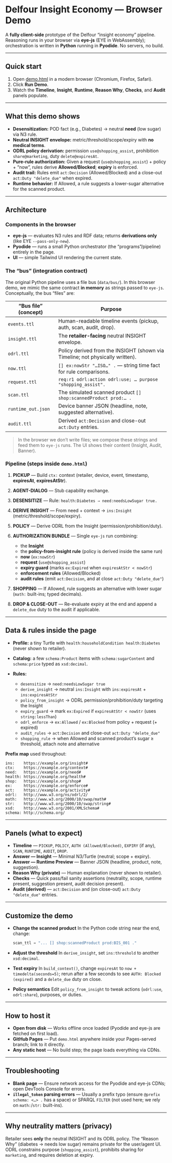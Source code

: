 # Delfour Insight Economy — Browser Demo

A **fully client-side** prototype of the Delfour “insight economy” pipeline.
Reasoning runs in your browser via **eye-js** (EYE in WebAssembly); orchestration is written in **Python** running in **Pyodide**. No servers, no build.

---

## Quick start

1. Open [demo.html](https://potr-knows.github.io/Delfour-Insight-Economy/demo.html) in a modern browser (Chromium, Firefox, Safari).
2. Click **Run Demo**.
3. Watch the **Timeline**, **Insight**, **Runtime**, **Reason Why**, **Checks**, and **Audit** panels populate.

---

## What this demo shows

* **Desensitization:** POD fact (e.g., Diabetes) → neutral **need** (low sugar) via N3 rule.
* **Neutral INSIGHT envelope:** metric/threshold/scope/expiry with **no medical terms**.
* **ODRL policy derivation:** permission `use@shopping_assist`, prohibition `share@marketing`, duty `delete@expiresAt`.
* **Pure-rule authorization:** Given a request (`use@shopping_assist`) + policy + “now”, rules derive **Allowed/Blocked**; **expiry** is enforced.
* **Audit trail:** Rules emit `act:Decision` (Allowed/Blocked) and a close-out `act:Duty "delete_due"` when expired.
* **Runtime behavior:** If Allowed, a rule suggests a lower-sugar alternative for the scanned product.

---

## Architecture

### Components in the browser

* **eye-js** — evaluates N3 rules and RDF data; returns **derivations only** (like EYE `--pass-only-new`).
* **Pyodide** — runs a small Python orchestrator (the “programs”/pipeline) entirely in the page.
* **UI** — simple Tailwind UI rendering the current state.

### The “bus” (integration contract)

The original Python pipeline uses a file bus (`data/bus/`). In this browser demo, we mimic the same contract **in memory** as strings passed to `eye-js`. Conceptually, the bus “files” are:

| “Bus file” (concept) | Purpose                                                                       |
| -------------------- | ----------------------------------------------------------------------------- |
| `events.ttl`         | Human-readable timeline events (pickup, auth, scan, audit, drop).             |
| `insight.ttl`        | The **retailer-facing** neutral INSIGHT envelope.                             |
| `odrl.ttl`           | Policy derived from the INSIGHT (shown via Timeline; not physically written). |
| `now.ttl`            | `[] ex:nowStr "…ISO…" .` — string time fact for rule comparisons.             |
| `request.ttl`        | `req:r1 odrl:action odrl:use; … purpose "shopping_assist".`                   |
| `scan.ttl`           | The simulated scanned product `[] shop:scannedProduct prod:… .`               |
| `runtime_out.json`   | Device banner JSON (headline, note, suggested alternative).                   |
| `audit.ttl`          | Derived `act:Decision` and close-out `act:Duty` entries.                      |

> In the browser we don’t write files; we compose these strings and feed them to `eye-js` runs. The UI shows their content (Insight, Audit, Banner).

### Pipeline (steps inside `demo.html`)

1. **PICKUP** — Build `ctx:` context (retailer, device, event, timestamp, **expiresAt**, **expiresAtStr**).
2. **AGENT-DIALOG** — Stub capability exchange.
3. **DESENSITIZE** — Rule: `health:Diabetes ⇒ need:needsLowSugar true.`
4. **DERIVE INSIGHT** — From need + context → `ins:Insight` (metric/threshold/scope/expiry).
5. **POLICY** — Derive ODRL from the Insight (permission/prohibition/duty).
6. **AUTHORIZATION BUNDLE** — Single `eye-js` run combining:

   * the **Insight**
   * the **policy-from-insight rule** (policy is derived inside the same run)
   * **now** (`ex:nowStr`)
   * **request** (`use@shopping_assist`)
   * **expiry guard** (marks `ex:Expired` when `expiresAtStr < nowStr`)
   * **enforcement rules** (Allowed/Blocked)
   * **audit rules** (emit `act:Decision`, and at close `act:Duty "delete_due"`)
7. **SHOPPING** — If Allowed, rule suggests an alternative with lower sugar (`math:` built-ins; typed decimals).
8. **DROP & CLOSE-OUT** — Re-evaluate expiry at the end and append a `delete_due` duty to the audit if applicable.

---

## Data & rules inside the page

* **Profile:** a tiny Turtle with `health:householdCondition health:Diabetes` (never shown to retailer).
* **Catalog:** a few `schema:Product` items with `schema:sugarContent` and `schema:price` typed as `xsd:decimal`.
* **Rules:**

  * `desensitize` → `need:needsLowSugar true`
  * `derive_insight` → neutral `ins:Insight` with `ins:expiresAt` + `ins:expiresAtStr`
  * `policy_from_insight` → ODRL permission/prohibition/duty targeting the Insight
  * `expiry_guard` → mark `ex:Expired` if `expiresAtStr < nowStr` (uses `string:lessThan`)
  * `odrl_enforce` → `ex:Allowed` / `ex:Blocked` from policy + request (+ expired)
  * `audit_rules` → `act:Decision` and close-out `act:Duty "delete_due"`
  * `shopping_rule` → when Allowed and scanned product’s sugar ≥ threshold, attach note and alternative

**Prefix map** used throughout:

```
ins:    https://example.org/insight#
ctx:    https://example.org/context#
need:   https://example.org/need#
health: https://example.org/health#
shop:   https://example.org/shop#
ex:     https://example.org/enforce#
act:    https://example.org/activity#
odrl:   http://www.w3.org/ns/odrl/2/
math:   http://www.w3.org/2000/10/swap/math#
str:    http://www.w3.org/2000/10/swap/string#
xsd:    http://www.w3.org/2001/XMLSchema#
schema: http://schema.org/
```

---

## Panels (what to expect)

* **Timeline** — `PICKUP`, `POLICY`, `AUTH (Allowed/Blocked)`, `EXPIRY` (if any), `SCAN`, `RUNTIME`, `AUDIT`, `DROP`.
* **Answer — Insight** — Minimal N3/Turtle (neutral; scope + expiry).
* **Answer — Runtime Preview** — Banner JSON (headline, product, note, suggestion).
* **Reason Why (private)** — Human explanation (never shown to retailer).
* **Checks** — Quick pass/fail sanity assertions (neutrality, scope, runtime present, suggestion present, audit decision present).
* **Audit (derived)** — `act:Decision` and (on close-out) `act:Duty "delete_due"` entries.

---

## Customize the demo

* **Change the scanned product**
  In the Python code string near the end, change:

  ```py
  scan_ttl = "... [] shop:scannedProduct prod:BIS_001 ."
  ```
* **Adjust the threshold**
  In `derive_insight`, set `ins:threshold` to another `xsd:decimal`.
* **Test expiry**
  In `build_context()`, change `expiresAt` to `now + timedelta(seconds=5)`; rerun after a few seconds to see `AUTH: Blocked (expired)` and a `delete_due` duty on close.
* **Policy semantics**
  Edit `policy_from_insight` to tweak actions (`odrl:use`, `odrl:share`), purposes, or duties.

---

## How to host it

* **Open from disk** — Works offline once loaded (Pyodide and eye-js are fetched on first load).
* **GitHub Pages** — Put `demo.html` anywhere inside your Pages-served branch; link to it directly.
* **Any static host** — No build step; the page loads everything via CDNs.

---

## Troubleshooting

* **Blank page** — Ensure network access for the Pyodide and eye-js CDNs; open DevTools Console for errors.
* **`illegal_token` parsing errors** — Usually a prefix typo (ensure `@prefix schema: <…> .` has a space) or SPARQL `FILTER` (not used here; we rely on `math:`/`str:` built-ins).

---

## Why neutrality matters (privacy)

Retailer sees **only** the neutral INSIGHT and its ODRL policy.
The “Reason Why” (diabetes → needs low sugar) remains private for the user/agent UI.
ODRL constrains purpose (`shopping_assist`), prohibits sharing for `marketing`, and requires deletion at expiry.

